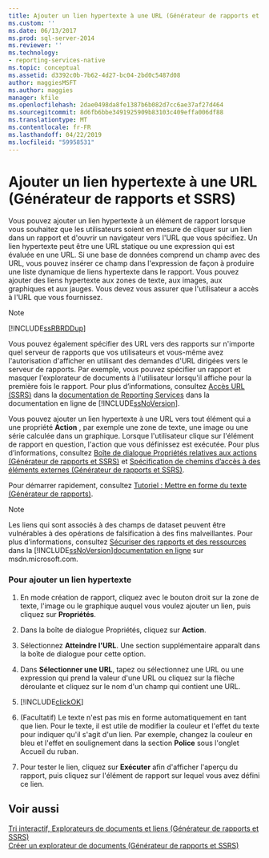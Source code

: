 ```yaml
---
title: Ajouter un lien hypertexte à une URL (Générateur de rapports et SSRS) | Microsoft Docs
ms.custom: ''
ms.date: 06/13/2017
ms.prod: sql-server-2014
ms.reviewer: ''
ms.technology:
- reporting-services-native
ms.topic: conceptual
ms.assetid: d3392c0b-7b62-4d27-bc04-2bd0c5487d08
author: maggiesMSFT
ms.author: maggies
manager: kfile
ms.openlocfilehash: 2dae0498da8fe1387b6b082d7cc6ae37af27d464
ms.sourcegitcommit: 8d6fb6bbe3491925909b83103c409effa006df88
ms.translationtype: MT
ms.contentlocale: fr-FR
ms.lasthandoff: 04/22/2019
ms.locfileid: "59958531"
---
```

# <a name="add-a-hyperlink-to-a-url-report-builder-and-ssrs"></a>Ajouter un lien hypertexte à une URL (Générateur de rapports et SSRS)
  Vous pouvez ajouter un lien hypertexte à un élément de rapport lorsque vous souhaitez que les utilisateurs soient en mesure de cliquer sur un lien dans un rapport et d'ouvrir un navigateur vers l'URL que vous spécifiez. Un lien hypertexte peut être une URL statique ou une expression qui est évaluée en une URL. Si une base de données comprend un champ avec des URL, vous pouvez insérer ce champ dans l'expression de façon à produire une liste dynamique de liens hypertexte dans le rapport. Vous pouvez ajouter des liens hypertexte aux zones de texte, aux images, aux graphiques et aux jauges. Vous devez vous assurer que l'utilisateur a accès à l'URL que vous fournissez.  
  
> [!NOTE]  
>  [!INCLUDE[ssRBRDDup](../../includes/ssrbrddup-md.md)]  
  
 Vous pouvez également spécifier des URL vers des rapports sur n'importe quel serveur de rapports que vos utilisateurs et vous-même avez l'autorisation d'afficher en utilisant des demandes d'URL dirigées vers le serveur de rapports. Par exemple, vous pouvez spécifier un rapport et masquer l'explorateur de documents à l'utilisateur lorsqu'il affiche pour la première fois le rapport. Pour plus d’informations, consultez [Accès URL &#40;SSRS&#41;](../url-access-ssrs.md) dans la [documentation de Reporting Services](https://go.microsoft.com/fwlink/?linkid=121312) dans la documentation en ligne de [!INCLUDE[ssNoVersion](../../includes/ssnoversion-md.md)].  
  
 Vous pouvez ajouter un lien hypertexte à une URL vers tout élément qui a une propriété **Action** , par exemple une zone de texte, une image ou une série calculée dans un graphique. Lorsque l'utilisateur clique sur l'élément de rapport en question, l'action que vous définissez est exécutée. Pour plus d’informations, consultez [Boîte de dialogue Propriétés relatives aux actions &#40;Générateur de rapports et SSRS&#41;](../action-properties-dialog-box-report-builder-and-ssrs.md) et [Spécification de chemins d’accès à des éléments externes &#40;Générateur de rapports et SSRS&#41;](specifying-paths-to-external-items-report-builder-and-ssrs.md).  
  
 Pour démarrer rapidement, consultez [Tutoriel : Mettre en forme du texte &#40;Générateur de rapports&#41;](../tutorial-format-text-report-builder.md).  
  
> [!NOTE]  
>  Les liens qui sont associés à des champs de dataset peuvent être vulnérables à des opérations de falsification à des fins malveillantes. Pour plus d’informations, consultez [Sécuriser des rapports et des ressources](../security/secure-reports-and-resources.md) dans la [!INCLUDE[ssNoVersion](../../includes/ssnoversion-md.md)][documentation en ligne](https://go.microsoft.com/fwlink/?LinkId=154888) sur msdn.microsoft.com.  
  
### <a name="to-add-a-hyperlink"></a>Pour ajouter un lien hypertexte  
  
1.  En mode création de rapport, cliquez avec le bouton droit sur la zone de texte, l'image ou le graphique auquel vous voulez ajouter un lien, puis cliquez sur **Propriétés**.  
  
2.  Dans la boîte de dialogue Propriétés, cliquez sur **Action**.  
  
3.  Sélectionnez **Atteindre l'URL**. Une section supplémentaire apparaît dans la boîte de dialogue pour cette option.  
  
4.  Dans **Sélectionner une URL**, tapez ou sélectionnez une URL ou une expression qui prend la valeur d'une URL ou cliquez sur la flèche déroulante et cliquez sur le nom d'un champ qui contient une URL.  
  
5.  [!INCLUDE[clickOK](../../includes/clickok-md.md)]  
  
6.  (Facultatif) Le texte n'est pas mis en forme automatiquement en tant que lien. Pour le texte, il est utile de modifier la couleur et l'effet du texte pour indiquer qu'il s'agit d'un lien. Par exemple, changez la couleur en bleu et l'effet en soulignement dans la section **Police** sous l'onglet Accueil du ruban.  
  
7.  Pour tester le lien, cliquez sur **Exécuter** afin d'afficher l'aperçu du rapport, puis cliquez sur l'élément de rapport sur lequel vous avez défini ce lien.  
  
## <a name="see-also"></a>Voir aussi  
 [Tri interactif, Explorateurs de documents et liens &#40;Générateur de rapports et SSRS&#41;](interactive-sort-document-maps-and-links-report-builder-and-ssrs.md)   
 [Créer un explorateur de documents &#40;Générateur de rapports et SSRS&#41;](create-a-document-map-report-builder-and-ssrs.md)  
  
  

